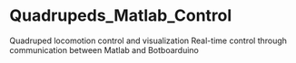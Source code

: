 # Quadrupeds_Matlab_Control

Quadruped locomotion control and visualization
Real-time control through communication between Matlab and Botboarduino
